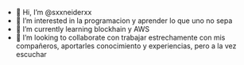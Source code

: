 - 👋 Hi, I’m @sxxneiderxx
- 👀 I’m interested in  la programacion y aprender lo que uno no sepa
- 🌱 I’m currently learning  blockhain y AWS
- 💞️ I’m looking to collaborate  con  trabajar estrechamente con mis compañeros, aportarles conocimiento y experiencias, pero a la vez escuchar
<!---
sxxneiderxx/sxxneiderxx is a ✨ special ✨ repository because its `README.md` (this file) appears on your GitHub profile.
You can click the Preview link to take a look at your changes.
--->
